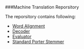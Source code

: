 ###Machine Translation Reporsitory

The reporsitory contains following:

- [Word Alignment][1]
- [Decoder][2]
- [Evaluator][3]
- [Standard Porter Stemmer][4]

[1]:https://github.com/Nero-Hu/mt/tree/master/alignment/fast_align
[2]:https://github.com/Nero-Hu/mt/tree/master/decoder
[3]:https://github.com/Nero-Hu/mt/tree/master/evaluator
[4]:https://github.com/Nero-Hu/mt/tree/master/stemmer